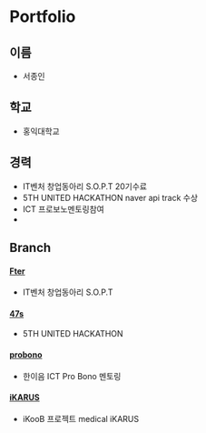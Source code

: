# Portfolio

## 이름
- 서종인
## 학교
- 홍익대학교
## 경력
- IT벤처 창업동아리 S.O.P.T 20기수료
- 5TH UNITED HACKATHON naver api track 수상
- ICT 프로보노멘토링참여
- 


## Branch
#### <a href="https://github.com/like3734/myinven/tree/Fter">Fter</a>
- IT벤처 창업동아리 S.O.P.T
#### <a href="https://github.com/like3734/myinven/tree/47s">47s</a>
- 5TH UNITED HACKATHON
#### <a href="https://github.com/like3734/myinven/tree/probono">probono</a>
- 한이음 ICT Pro Bono 멘토링
#### <a href="https://github.com/like3734/myinven/tree/iKARUS">iKARUS</a>
- iKooB 프로젝트 medical iKARUS
